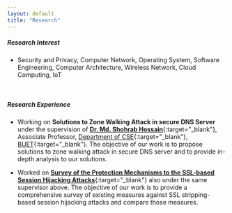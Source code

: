 ```yaml
---
layout: default
title: "Research"
---
```


##### Research Interest
- Security and Privacy, Computer Network, Operating System, Software Engineering, Computer Architecture, Wireless Network, Cloud Computing, IoT

&nbsp;

##### Research Experience
- Working on **Solutions to Zone Walking Attack in secure DNS Server** under the supervision of [**Dr. Md. Shohrab Hossain**](http://mshohrabhossain.buet.ac.bd){:target="_blank"}, Associate Professor, [Department of CSE](https://cse.buet.ac.bd){:target="_blank"}, [BUET](http://buet.ac.bd){:target="_blank"}. The objective of our work is to propose solutions to zone walking attack in secure DNS server and to provide in-depth analysis to our solutions.

- Worked on [**Survey of the Protection Mechanisms to the SSL-based Session Hijacking Attacks**](https://doi.org/10.5296/npa.v10i1.12478){:target="_blank"} also under the same supervisor above. The objective of our work is to provide a comprehensive survey of existing measures against SSL stripping-based session hijacking attacks and compare those measures.

